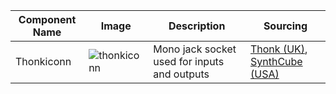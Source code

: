 | Component Name      | Image | Description | Sourcing |
| ------------------- | - | ----------- | -------- |
| Thonkiconn          | ![thonkiconn](https://user-images.githubusercontent.com/79809962/158029040-543a8656-06ed-4704-a91f-5660ec5e9f11.jpg) |Mono jack socket used for inputs and outputs | [Thonk (UK)](https://www.thonk.co.uk/shop/thonkiconn/), [SynthCube (USA)](https://synthcube.com/cart/3-5mm-euro-jacks) |
